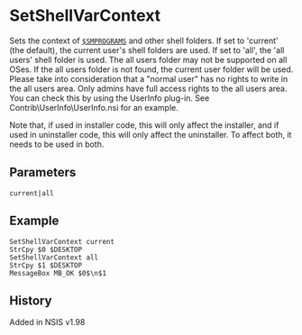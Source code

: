 # SetShellVarContext

Sets the context of [`$SMPROGRAMS`][1] and other shell folders. If set to 'current' (the default), the current user's shell folders are used. If set to 'all', the 'all users' shell folder is used. The all users folder may not be supported on all OSes. If the all users folder is not found, the current user folder will be used. Please take into consideration that a "normal user" has no rights to write in the all users area. Only admins have full access rights to the all users area. You can check this by using the UserInfo plug-in. See Contrib\UserInfo\UserInfo.nsi for an example.

Note that, if used in installer code, this will only affect the installer, and if used in uninstaller code, this will only affect the uninstaller. To affect both, it needs to be used in both.

## Parameters

	current|all

## Example

	SetShellVarContext current
	StrCpy $0 $DESKTOP
	SetShellVarContext all
	StrCpy $1 $DESKTOP
	MessageBox MB_OK $0$\n$1

## History

Added in NSIS v1.98

[1]: ../Variables/SMPROGRAMS